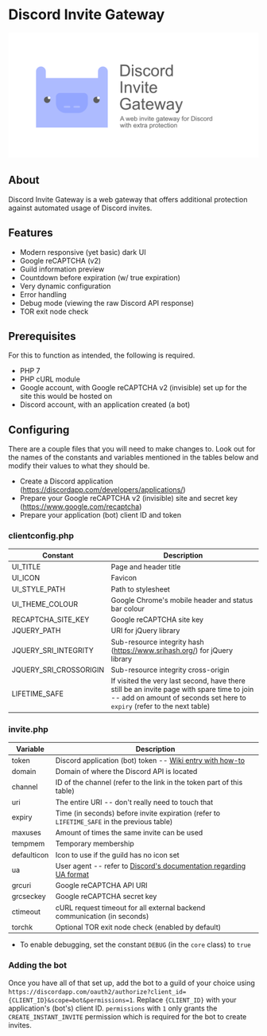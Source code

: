 # Discord Invite Gateway
<img src="banner.png" alt="Banner with logo">

## About

Discord Invite Gateway is a web gateway that offers additional protection against automated usage of Discord invites.

## Features

- Modern responsive (yet basic) dark UI
- Google reCAPTCHA (v2)
- Guild information preview
- Countdown before expiration (w/ true expiration)
- Very dynamic configuration
- Error handling
- Debug mode (viewing the raw Discord API response)
- TOR exit node check

## Prerequisites

For this to function as intended, the following is required.

- PHP 7
- PHP cURL module
- Google account, with Google reCAPTCHA v2 (invisible) set up for the site this would be hosted on
- Discord account, with an application created (a bot)

## Configuring

There are a couple files that you will need to make changes to. Look out for the names of the constants and variables mentioned in the tables below and modify their values to what they should be.
- Create a Discord application (https://discordapp.com/developers/applications/)
- Prepare your Google reCAPTCHA v2 (invisible) site and secret key (https://www.google.com/recaptcha)
- Prepare your application (bot) client ID and token

### clientconfig.php

| Constant               | Description                                                                                                                                                            |
| ---------------------- | ---------------------------------------------------------------------------------------------------------------------------------------------------------------------- |
| UI_TITLE               | Page and header title                                                                                                                                                  |
| UI_ICON                | Favicon                                                                                                                                                                |
| UI_STYLE_PATH          | Path to stylesheet                                                                                                                                                     |
| UI_THEME_COLOUR        | Google Chrome's mobile header and status bar colour                                                                                                                    |
| RECAPTCHA_SITE_KEY     | Google reCAPTCHA site key                                                                                                                                              |
| JQUERY_PATH            | URI for jQuery library                                                                                                                                                 |
| JQUERY_SRI_INTEGRITY   | Sub-resource integrity hash (https://www.srihash.org/) for jQuery library                                                                                              |
| JQUERY_SRI_CROSSORIGIN | Sub-resource integrity cross-origin                                                                                                                                    |
| LIFETIME_SAFE          | If visited the very last second, have there still be an invite page with spare time to join -- add on amount of seconds set here to `expiry` (refer to the next table) |

### invite.php

| Variable    | Description                                                                                                                                                    |
| ----------- | -------------------------------------------------------------------------------------------------------------------------------------------------------------- |
| token       | Discord application (bot) token -- [Wiki entry with how-to](https://github.com/Chikachi/DiscordIntegration/wiki/How-to-get-a-token-and-channel-ID-for-Discord) |
| domain      | Domain of where the Discord API is located                                                                                                                     |
| channel     | ID of the channel (refer to the link in the token part of this table)                                                                                          |
| uri         | The entire URI -- don't really need to touch that                                                                                                              |
| expiry      | Time (in seconds) before invite expiration (refer to `LIFETIME_SAFE` in the previous table)                                                                    |
| maxuses     | Amount of times the same invite can be used                                                                                                                    |
| tempmem     | Temporary membership                                                                                                                                           |
| defaulticon | Icon to use if the guild has no icon set                                                                                                                       |
| ua          | User agent -- refer to [Discord's documentation regarding UA format](https://discordapp.com/developers/docs/reference#http-api)                                |
| grcuri      | Google reCAPTCHA API URI                                                                                                                                       |
| grcseckey   | Google reCAPTCHA secret key                                                                                                                                    |
| ctimeout    | cURL request timeout for all external backend communication (in seconds)                                                                                       |
| torchk      | Optional TOR exit node check (enabled by default)                                                                                                              |

- To enable debugging, set the constant `DEBUG` (in the `core` class) to `true`

### Adding the bot

Once you have all of that set up, add the bot to a guild of your choice using `https://discordapp.com/oauth2/authorize?client_id={CLIENT_ID}&scope=bot&permissions=1`. Replace `{CLIENT_ID}` with your application's (bot's) client ID. `permissions` with `1` only grants the `CREATE_INSTANT_INVITE` permission which is required for the bot to create invites.
